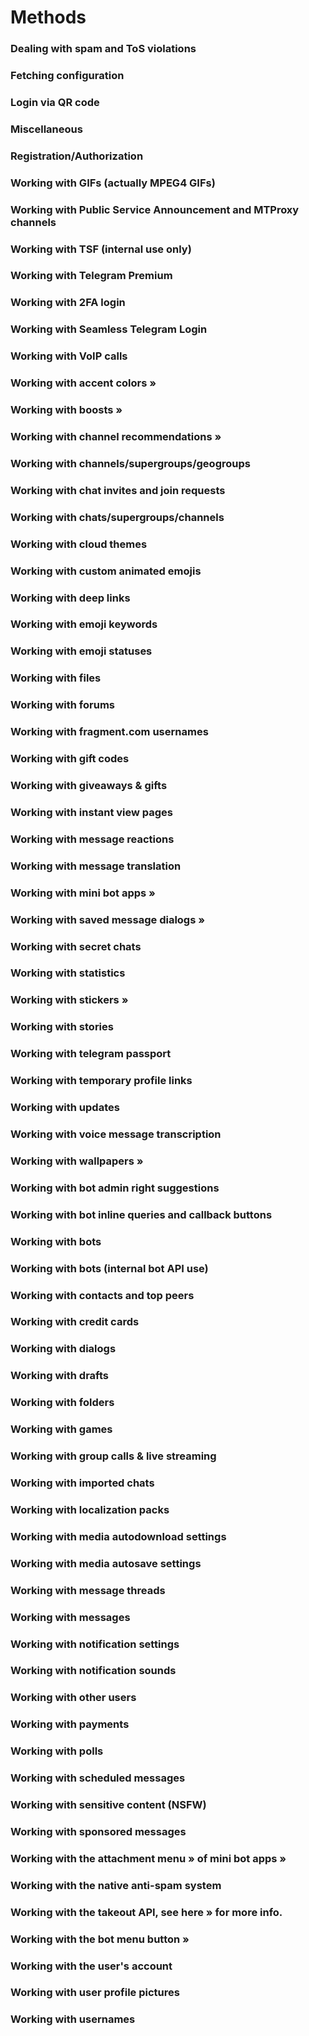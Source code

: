 # Methods
### Dealing with spam and ToS violations
### Fetching configuration
### Login via QR code
### Miscellaneous
### Registration/Authorization
### Working with GIFs (actually MPEG4 GIFs)
### Working with Public Service Announcement and MTProxy channels
### Working with TSF (internal use only)
### Working with Telegram Premium
### Working with 2FA login
### Working with Seamless Telegram Login
### Working with VoIP calls
### Working with accent colors »
### Working with boosts »
### Working with channel recommendations »
### Working with channels/supergroups/geogroups
### Working with chat invites and join requests
### Working with chats/supergroups/channels
### Working with cloud themes
### Working with custom animated emojis
### Working with deep links
### Working with emoji keywords
### Working with emoji statuses
### Working with files
### Working with forums
### Working with fragment.com usernames
### Working with gift codes
### Working with giveaways & gifts
### Working with instant view pages
### Working with message reactions
### Working with message translation
### Working with mini bot apps »
### Working with saved message dialogs »
### Working with secret chats
### Working with statistics
### Working with stickers »
### Working with stories
### Working with telegram passport
### Working with temporary profile links
### Working with updates
### Working with voice message transcription
### Working with wallpapers »
### Working with bot admin right suggestions
### Working with bot inline queries and callback buttons
### Working with bots
### Working with bots (internal bot API use)
### Working with contacts and top peers
### Working with credit cards
### Working with dialogs
### Working with drafts
### Working with folders
### Working with games
### Working with group calls & live streaming
### Working with imported chats
### Working with localization packs
### Working with media autodownload settings
### Working with media autosave settings
### Working with message threads
### Working with messages
### Working with notification settings
### Working with notification sounds
### Working with other users
### Working with payments
### Working with polls
### Working with scheduled messages
### Working with sensitive content (NSFW)
### Working with sponsored messages
### Working with the attachment menu » of mini bot apps »
### Working with the native anti-spam system
### Working with the takeout API, see here » for more info.
### Working with the bot menu button »
### Working with the user's account
### Working with user profile pictures
### Working with usernames
